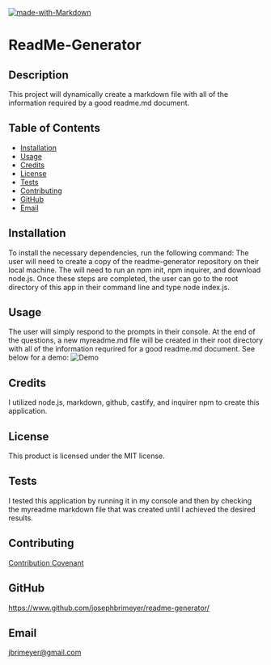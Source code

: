 [![made-with-Markdown](https://img.shields.io/badge/Made%20with-Markdown-1f425f.svg)](http://commonmark.org)
# ReadMe-Generator
## Description 
This project will dynamically create a markdown file with all of the information required by a good readme.md document.
## Table of Contents 
* [Installation](#installation)
* [Usage](#usage)
* [Credits](#credits)
* [License](#license)
* [Tests](#tests)
* [Contributing](#contributing)
* [GitHub](#github)
* [Email](#email) 
## Installation
To install the necessary dependencies, run the following command:
The user will need to create a copy of the readme-generator repository on their local machine.  The will need to run an npm init, npm inquirer, and download node.js.  Once these steps are completed, the user can go to the root directory of this app in their command line and type node index.js.
## Usage 
The user will simply respond to the prompts in their console.  At the end of the questions, a new myreadme.md file will be created in their root directory with all of the information requrired for a good readme.md document.  See below for a demo:
![Demo](./Develop/utils/demo.gif)
## Credits
I utilized node.js, markdown, github, castify, and inquirer npm to create this application.
## License 
This product is licensed under the MIT license.
## Tests
I tested this application by running it in my console and then by checking the myreadme markdown file that was created until I achieved the desired results.
## Contributing
[Contribution Covenant](https://www.contributor-covenant.org/) 
## GitHub 
https://www.github.com/josephbrimeyer/readme-generator/
## Email 
jbrimeyer@gmail.com 
